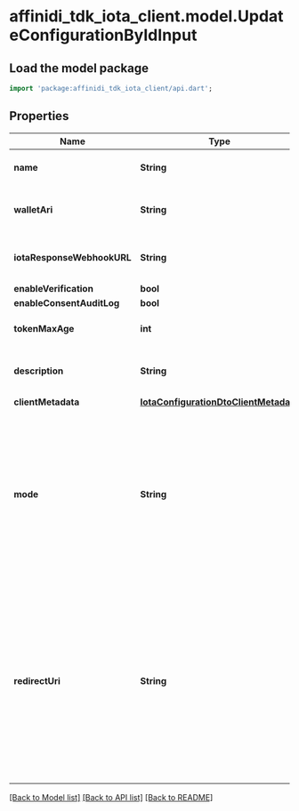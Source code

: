 # affinidi_tdk_iota_client.model.UpdateConfigurationByIdInput

## Load the model package

```dart
import 'package:affinidi_tdk_iota_client/api.dart';
```

## Properties

| Name                       | Type                                                                            | Description                                                                                                                                                                         | Notes      |
| -------------------------- | ------------------------------------------------------------------------------- | ----------------------------------------------------------------------------------------------------------------------------------------------------------------------------------- | ---------- |
| **name**                   | **String**                                                                      | The name of the config                                                                                                                                                              | [optional] |
| **walletAri**              | **String**                                                                      | The wallet Ari that will be used to sign                                                                                                                                            | [optional] |
| **iotaResponseWebhookURL** | **String**                                                                      | webhook to call when data is ready                                                                                                                                                  | [optional] |
| **enableVerification**     | **bool**                                                                        |                                                                                                                                                                                     | [optional] |
| **enableConsentAuditLog**  | **bool**                                                                        |                                                                                                                                                                                     | [optional] |
| **tokenMaxAge**            | **int**                                                                         | token time to live in seconds                                                                                                                                                       | [optional] |
| **description**            | **String**                                                                      | The description of the config                                                                                                                                                       | [optional] |
| **clientMetadata**         | [**IotaConfigurationDtoClientMetadata**](IotaConfigurationDtoClientMetadata.md) |                                                                                                                                                                                     | [optional] |
| **mode**                   | **String**                                                                      | indicates whether the flow is a WebSocket flow or a Redirect flow. This value is used in Vault to determine how to process the data flow request.                                   | [optional] |
| **redirectUri**            | **String**                                                                      | the URL that the user will be redirected to after the request has been processed; should be provided by the developer of the client application. Required only if mode is Redirect. | [optional] |

[[Back to Model list]](../README.md#documentation-for-models) [[Back to API list]](../README.md#documentation-for-api-endpoints) [[Back to README]](../README.md)
